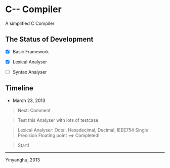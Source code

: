 # C-- Compiler

A simplified C Compiler

## The Status of Development

* [x] Basic Framework
* [x] Lexical Analyser
* [ ] Syntax Analyser


## Timeline

* March 23, 2013

> Next: Comment

> Test this Analyser with lots of testcase

> Lexical Analyser: Octal, Hexadecimal, Decimal, IEEE754 Single Precision Floating point ==> Completed!

> Start!

***
Yinyanghu, 2013
